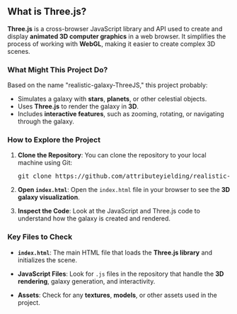 <!-- Doc 2 is in language en-US. Optimizing Doc 2 for scanning, using lists and bold where appropriate, but keeping language en-US, and adding id attributes to every HTML element: --><h2 id="fxsx06g">What is Three.js?</h2>
<p id="0t11eg"><strong>Three.js</strong> is a cross-browser JavaScript library and API used to create and display <strong>animated 3D computer graphics</strong> in a web browser. It simplifies the process of working with <strong>WebGL</strong>, making it easier to create complex 3D scenes.</p>

<h3 id="tx87jqu">What Might This Project Do?</h3>
<p id="jv0oiu">Based on the name "realistic-galaxy-ThreeJS," this project probably:</p>
<ul id="ninmwce">
<li id="wqosjjc">Simulates a galaxy with <strong>stars</strong>, <strong>planets</strong>, or other celestial objects.</li>
<li id="tp873qm">Uses <strong>Three.js</strong> to render the galaxy in <strong>3D</strong>.</li>
<li id="bup9tx5">Includes <strong>interactive features</strong>, such as zooming, rotating, or navigating through the galaxy.</li>
</ul>

<h3 id="htqd0m">How to Explore the Project</h3>
<ol start="1" id="7o3n6s">
<li id="vpohxz"><p id="t9vtfrm"><strong>Clone the Repository</strong>: You can clone the repository to your local machine using Git:</p>
<pre id="bjy77c"><span id="w3fdort">git</span> clone https://github.com/attributeyielding/realistic-galaxy-ThreeJS.git</pre></li>
<li id="5rk55cb"><p id="hb4vkhd"><strong>Open <code id="1vzal0k">index.html</code></strong>: Open the <code id="ol668e">index.html</code> file in your browser to see the <strong>3D galaxy visualization</strong>.</p></li>
<li id="zf6oq9o"><p id="hcm53p"><strong>Inspect the Code</strong>: Look at the JavaScript and Three.js code to understand how the galaxy is created and rendered.</p></li>
</ol>

<h3 id="i7bwe5">Key Files to Check</h3>
<ul id="vylt2vs">
<li id="qnu58vo"><p id="opyylal"><strong><code id="wp2v2xik">index.html</code></strong>: The main HTML file that loads the <strong>Three.js library</strong> and initializes the scene.</p></li>
<li id="css1k3s"><p id="nfn5q6"><strong>JavaScript Files</strong>: Look for <code id="yjl4d9n">.js</code> files in the repository that handle the <strong>3D rendering</strong>, galaxy generation, and interactivity.</p></li>
<li id="k57te6"><p id="t5ahhtk"><strong>Assets</strong>: Check for any <strong>textures</strong>, <strong>models</strong>, or other assets used in the project.</p></li>
</ul>
